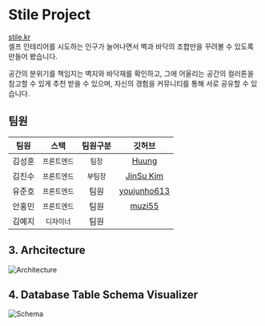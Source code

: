 # Stile Project

[stile.kr](https://stile.kr)<br/>
셀프 인테리어를 시도하는 인구가 늘어나면서 벽과 바닥의 조합만을 꾸려볼 수 있도록 만들어 봤습니다.

공간의 분위기를 책임지는 벽지와 바닥재를 확인하고, 그에 어울리는 공간의 컬러톤을 참고할 수 있게 추천 받을 수 있으며, 자신의 경험을 커뮤니티를 통해 서로 공유할 수 있습니다.

## 팀원

|  팀원  |     스택     | 팀원구분 |                    깃허브                     |
| :----: | :----------: | :------: | :-------------------------------------------: |
| 김성훈 | `프론트엔드` |  `팀장`  |      [Huung](https://github.com/rmdkak)       |
| 김진수 | `프론트엔드` | `부팀장` | [JinSu Kim](https://github.com/kimjinsu0210)  |
| 유준호 | `프론트엔드` |   팀원   | [youjunho613](https://github.com/youjunho613) |
| 안홍민 | `프론트엔드` |   팀원   |      [muzi55](https://github.com/muzi55)      |
| 김예지 |  `디자이너`  |   팀원   |                     []()                      |

## 3. Arhcitecture

![Architecture](https://github.com/rmdkak/Stile/assets/124483981/90e9ac49-3503-452b-8fca-b43896bee59a)

## 4. Database Table Schema Visualizer

![Schema](https://github.com/rmdkak/Stile/assets/131266433/d2ecb6a3-b99c-4040-9d81-3e06ab1f4ce2)
